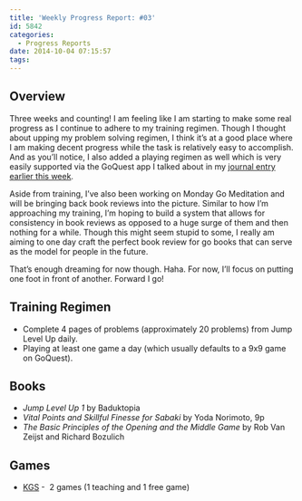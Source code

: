 ```yaml
---
title: 'Weekly Progress Report: #03'
id: 5842
categories:
  - Progress Reports
date: 2014-10-04 07:15:57
tags:
---
```


## Overview

Three weeks and counting! I am feeling like I am starting to make some real progress as I continue to adhere to my training regimen. Though I thought about upping my problem solving regimen, I think it’s at a good place where I am making decent progress while the task is relatively easy to accomplish. And as you’ll notice, I also added a playing regimen as well which is very easily supported via the GoQuest app I talked about in my [journal entry earlier this week](http://www.bengozen.com/journey-entry-04/ "Journey Entry: #04").

Aside from training, I’ve also been working on Monday Go Meditation and will be bringing back book reviews into the picture. Similar to how I’m approaching my training, I’m hoping to build a system that allows for consistency in book reviews as opposed to a huge surge of them and then nothing for a while. Though this might seem stupid to some, I really am aiming to one day craft the perfect book review for go books that can serve as the model for people in the future.

That’s enough dreaming for now though. Haha. For now, I’ll focus on putting one foot in front of another. Forward I go!

## Training Regimen

*   Complete 4 pages of problems (approximately 20 problems) from Jump Level Up daily.
*   Playing at least one game a day (which usually defaults to a 9x9 game on GoQuest).

## Books

*   _Jump Level Up 1_ by Baduktopia
*   _Vital Points and Skillful Finesse for Sabaki_ by Yoda Norimoto, 9p
*   _The Basic Principles of the Opening and the Middle Game_ by Rob Van Zeijst and Richard Bozulich

## Games

*   [KGS](http://www.gokgs.com "KGS Website") -  2 games (1 teaching and 1 free game)